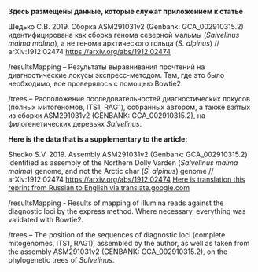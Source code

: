 **Здесь размещены данные, которые служат приложением к статье**

Шедько С.В. 2019. Сборка ASM291031v2 (Genbank: GCA_002910315.2) идентифицирована как сборка генома северной мальмы (*Salvelinus malma malma*), а не генома арктического гольца (*S. alpinus*) // arXiv:1912.02474 
https://arxiv.org/abs/1912.02474

/resultsMapping – Результаты выравнивания прочтений на диагностические локусы экспресс-методом. Там, где это было необходимо, все проверялось с помощью Bowtie2.

/trees – Расположение последовательностей диагностических локусов (полных митогеномов, ITS1, RAG1), собранных автором, а также взятых из сборки ASM291031v2 (GENBANK: GCA_002910315.2), на филогенетических деревьях *Salvelinus*.





**Here is the data that is a supplementary to the article:**

Shedko S.V. 2019. Assembly ASM291031v2 (Genbank: GCA_002910315.2) identified as assembly of the Northern Dolly Varden (*Salvelinus malma malma*) genome, and not the Arctic char (*S. alpinus*) genome // arXiv:1912.02474
https://arxiv.org/abs/1912.02474
[Here is translation this reprint from Russian to English via translate.google.com](https://translate.googleusercontent.com/translate_c?depth=1&hl=ru&prev=search&rurl=translate.google.com&sl=en&sp=nmt4&u=https://arxiv.org/pdf/1912.02474.pdf&xid=17259,15700022,15700043,15700186,15700190,15700256,15700259,15700262,15700265,15700271,15700283&usg=ALkJrhhYXbgBQHpcqJI9VCEKP9u5W0LuJQ) 

/resultsMapping - Results of mapping of illumina reads against the diagnostic loci by the express method. Where necessary, everything was validated with Bowtie2.

/trees – The position of the sequences of diagnostic loci (complete mitogenomes, ITS1, RAG1), assembled by the author, as well as taken from the assembly ASM291031v2 (GENBANK: GCA_002910315.2), on the phylogenetic trees of *Salvelinus*.

